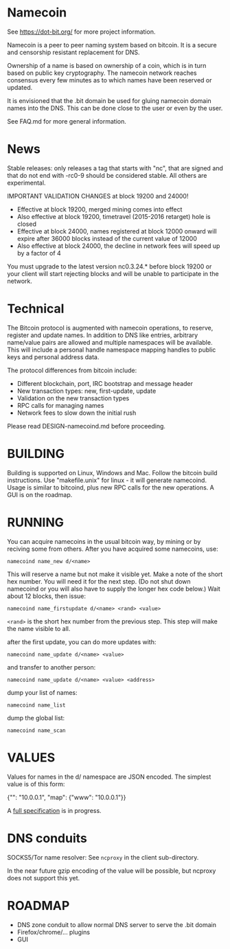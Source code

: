Namecoin
===================

See https://dot-bit.org/ for more project information.

Namecoin is a peer to peer naming system based on bitcoin.  It is a secure and censorship resistant replacement for DNS.

Ownership of a name is based on ownership of a coin, which is in turn based on public key cryptography.  The namecoin network reaches consensus every few minutes as to which names have been reserved or updated.

It is envisioned that the .bit domain be used for gluing namecoin domain names into the DNS.  This can be done close to the user or even by the user.

See FAQ.md for more general information.

News
=====================

Stable releases: only releases a tag that starts with "nc", that are signed and that do not end with -rc0-9 should be considered stable.  All others are experimental.

IMPORTANT VALIDATION CHANGES at block 19200 and 24000!

* Effective at block 19200, merged mining comes into effect
* Also effective at block 19200, timetravel (2015-2016 retarget) hole is closed
* Effective at block 24000, names registered at block 12000 onward will expire after 36000 blocks instead of the current value of 12000
* Also effective at block 24000, the decline in network fees will speed up by a factor of 4

You must upgrade to the latest version nc0.3.24.\* before block 19200 or your client will start rejecting blocks and will be unable to participate in the network.

Technical
=====================

The Bitcoin protocol is augmented with namecoin operations, to reserve, register and update names.  In addition to DNS like entries, arbitrary name/value pairs are allowed and multiple namespaces will be available.  This will include a personal handle namespace mapping handles to public keys and personal address data.

The protocol differences from bitcoin include:

* Different blockchain, port, IRC bootstrap and message header
* New transaction types: new, first-update, update
* Validation on the new transaction types
* RPC calls for managing names
* Network fees to slow down the initial rush

Please read DESIGN-namecoind.md before proceeding.

BUILDING
======================

Building is supported on Linux, Windows and Mac.  Follow the bitcoin build instructions.  Use "makefile.unix" for linux - it will generate namecoind.  Usage is similar to bitcoind, plus new RPC calls for the new operations.  A GUI is on the roadmap.

RUNNING
======================

You can acquire namecoins in the usual bitcoin way, by mining or by reciving some from others.  After you have acquired some namecoins, use:

`namecoind name_new d/<name>`

This will reserve a name but not make it visible yet.  Make a note of the short hex number.  You will need it for the next step.  (Do not shut down namecoind or you will also have to supply the longer hex code below.)  Wait about 12 blocks, then issue:

`namecoind name_firstupdate d/<name> <rand> <value>`

`<rand>` is the short hex number from the previous step.  This step will make the name visible to all.

after the first update, you can do more updates with:

`namecoind name_update d/<name> <value>`

and transfer to another person:

`namecoind name_update d/<name> <value> <address>`

dump your list of names:

`namecoind name_list`

dump the global list:

`namecoind name_scan`

VALUES
===================

Values for names in the d/ namespace are JSON encoded.  The simplest value is of this form:

  {"": "10.0.0.1", "map": {"www": "10.0.0.1"}}

A [full specification](http://dot-bit.org/Domain_names) is in progress.

DNS conduits
=============

SOCKS5/Tor name resolver: See `ncproxy` in the client sub-directory.

In the near future gzip encoding of the value will be possible, but ncproxy does not support this yet.

ROADMAP
===================

* DNS zone conduit to allow normal DNS server to serve the .bit domain
* Firefox/chrome/... plugins
* GUI
